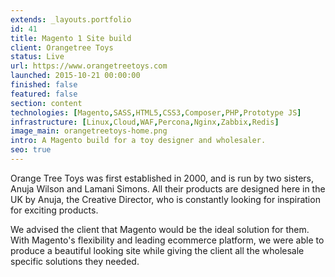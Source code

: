 ```yaml
---
extends: _layouts.portfolio
id: 41
title: Magento 1 Site build
client: Orangetree Toys
status: Live
url: https://www.orangetreetoys.com
launched: 2015-10-21 00:00:00
finished: false
featured: false
section: content
technologies: [Magento,SASS,HTML5,CSS3,Composer,PHP,Prototype JS]
infrastructure: [Linux,Cloud,WAF,Percona,Nginx,Zabbix,Redis]
image_main: orangetreetoys-home.png
intro: A Magento build for a toy designer and wholesaler.
seo: true
---
```


Orange Tree Toys was first established in 2000, and is run by two sisters, Anuja Wilson and Lamani Simons. All their products are designed here in the UK by Anuja, the Creative Director, who is constantly looking for inspiration for exciting products.

We advised the client that Magento would be the ideal solution for them. With Magento's flexibility and leading ecommerce platform, we were able to produce a beautiful looking site while giving the client all the wholesale specific solutions they needed.
